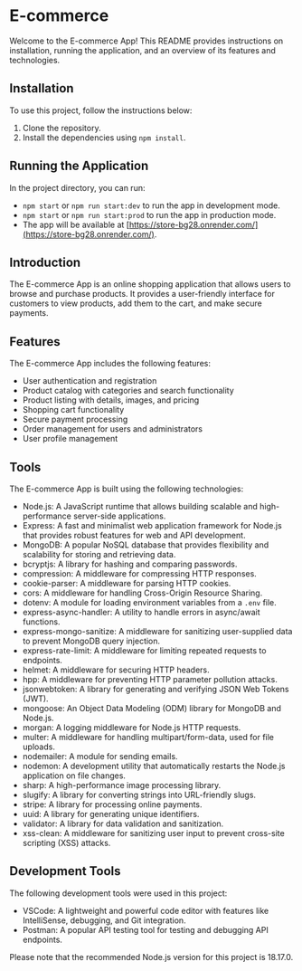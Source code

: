 # E-commerce

Welcome to the E-commerce App! This README provides instructions on installation, running the application, and an overview of its features and technologies.

## Installation

To use this project, follow the instructions below:

1. Clone the repository.
2. Install the dependencies using `npm install`.

## Running the Application

In the project directory, you can run:

- `npm start` or `npm run start:dev` to run the app in development mode.
- `npm start` or `npm run start:prod` to run the app in production mode.
- The app will be available at [https://store-bg28.onrender.com/](https://store-bg28.onrender.com/).

## Introduction

The E-commerce App is an online shopping application that allows users to browse and purchase products. It provides a user-friendly interface for customers to view products, add them to the cart, and make secure payments.

## Features

The E-commerce App includes the following features:

- User authentication and registration
- Product catalog with categories and search functionality
- Product listing with details, images, and pricing
- Shopping cart functionality
- Secure payment processing
- Order management for users and administrators
- User profile management

## Tools

The E-commerce App is built using the following technologies:

- Node.js: A JavaScript runtime that allows building scalable and high-performance server-side applications.
- Express: A fast and minimalist web application framework for Node.js that provides robust features for web and API development.
- MongoDB: A popular NoSQL database that provides flexibility and scalability for storing and retrieving data.
- bcryptjs: A library for hashing and comparing passwords.
- compression: A middleware for compressing HTTP responses.
- cookie-parser: A middleware for parsing HTTP cookies.
- cors: A middleware for handling Cross-Origin Resource Sharing.
- dotenv: A module for loading environment variables from a `.env` file.
- express-async-handler: A utility to handle errors in async/await functions.
- express-mongo-sanitize: A middleware for sanitizing user-supplied data to prevent MongoDB query injection.
- express-rate-limit: A middleware for limiting repeated requests to endpoints.
- helmet: A middleware for securing HTTP headers.
- hpp: A middleware for preventing HTTP parameter pollution attacks.
- jsonwebtoken: A library for generating and verifying JSON Web Tokens (JWT).
- mongoose: An Object Data Modeling (ODM) library for MongoDB and Node.js.
- morgan: A logging middleware for Node.js HTTP requests.
- multer: A middleware for handling multipart/form-data, used for file uploads.
- nodemailer: A module for sending emails.
- nodemon: A development utility that automatically restarts the Node.js application on file changes.
- sharp: A high-performance image processing library.
- slugify: A library for converting strings into URL-friendly slugs.
- stripe: A library for processing online payments.
- uuid: A library for generating unique identifiers.
- validator: A library for data validation and sanitization.
- xss-clean: A middleware for sanitizing user input to prevent cross-site scripting (XSS) attacks.

## Development Tools

The following development tools were used in this project:

- VSCode: A lightweight and powerful code editor with features like IntelliSense, debugging, and Git integration.
- Postman: A popular API testing tool for testing and debugging API endpoints.

Please note that the recommended Node.js version for this project is 18.17.0.

